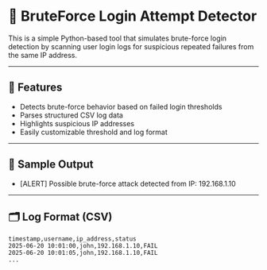 # 🔐 BruteForce Login Attempt Detector

This is a simple Python-based tool that simulates brute-force login detection by scanning user login logs for suspicious repeated failures from the same IP address.

---

## 📌 Features

- Detects brute-force behavior based on failed login thresholds
- Parses structured CSV log data
- Highlights suspicious IP addresses
- Easily customizable threshold and log format

---

## 🧪 Sample Output

- [ALERT] Possible brute-force attack detected from IP: 192.168.1.10

  
---

## 🗂 Log Format (CSV)

```csv
timestamp,username,ip_address,status
2025-06-20 10:01:00,john,192.168.1.10,FAIL
2025-06-20 10:01:05,john,192.168.1.10,FAIL
...
